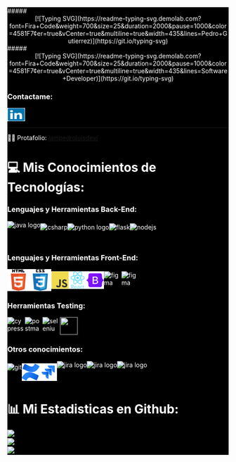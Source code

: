 <div style="background-color: black; color: white;" >
##### <div align="center">[![Typing SVG](https://readme-typing-svg.demolab.com?font=Fira+Code&weight=700&size=25&duration=2000&pause=1000&color=4581F7&center=true&vCenter=true&multiline=true&width=435&lines=Pedro+Gutierrez)](https://git.io/typing-svg)</div>
  ##### <div align="center">[![Typing SVG](https://readme-typing-svg.demolab.com?font=Fira+Code&weight=700&size=25&duration=2000&pause=1000&color=4581F7&center=true&vCenter=true&multiline=true&width=435&lines=Software+Developer)](https://git.io/typing-svg)</div> 

<h3 align="left">Contactame:</h3>
<p align="left">
  <a href="https://www.linkedin.com/in/pedro-luis-gutierrez-contreras/" target="_blank">
    <img align="center" src="https://raw.githubusercontent.com/devicons/devicon/1119b9f84c0290e0f0b38982099a2bd027a48bf1/icons/linkedin/linkedin-original.svg" height="30" width="40" />
  </a>
</p>
 <hr>
<p align="left">👨‍💻 Protafolio: <a href="https://iampedroluisdev.netlify.app/" target="_blank">iampedroluisdev/ </a> </p>




# 💻 Mis Conocimientos de Tecnologías:

<h3 align="left">Lenguajes y  Herramientas Back-End:</h3>
<div style="display: flex; align-items: center;">
  <img src="https://www.vectorlogo.zone/logos/java/java-vertical.svg" height="50" alt="java logo" />
  <img src="https://static.cdnlogo.com/logos/c/27/c.svg" height="40" alt="csharp" />
  <img src="https://cdn.jsdelivr.net/gh/devicons/devicon/icons/python/python-original.svg" height="40" alt="python logo" />
  <img src="https://www.vectorlogo.zone/logos/palletsprojects_flask/palletsprojects_flask-icon.svg" alt="flask"  height="40" style="backfround-color: #fffff" />
  <img src="https://www.vectorlogo.zone/logos/nodejs/nodejs-icon.svg" alt="nodejs" height="40" />
</div>

<h3 align="left">Lenguajes y  Herramientas Front-End:</h3>
<div style="display: flex; align-items: center;">
  <img src="https://raw.githubusercontent.com/devicons/devicon/master/icons/html5/html5-original-wordmark.svg" alt="html5"  height="50" />
  <img src="https://raw.githubusercontent.com/devicons/devicon/master/icons/css3/css3-original-wordmark.svg" alt="css3" height="50" />
  <img src="https://raw.githubusercontent.com/devicons/devicon/master/icons/javascript/javascript-original.svg" alt="javascript" width="40" height="40" />
  <img src="https://raw.githubusercontent.com/devicons/devicon/master/icons/react/react-original-wordmark.svg" alt="react" width="40" height="40" />
  <img src="https://raw.githubusercontent.com/devicons/devicon/1119b9f84c0290e0f0b38982099a2bd027a48bf1/icons/bootstrap/bootstrap-original.svg" height="40" alt="bootstrap logo" />
  <img src="https://www.vectorlogo.zone/logos/figma/figma-icon.svg" alt="figma" width="40" height="40" />
  <img src="https://www.vectorlogo.zone/logos/tailwindcss/tailwindcss-icon.svg" alt="figma" width="40" height="40" />
</div>



<h3 align="left">Herramientas Testing:</h3>
<div style="display: flex; align-items: center;">
  <img src="https://raw.githubusercontent.com/gilbarbara/logos/92bb74e98bca1ea1ad794442676ebc4e75038adc/logos/cypress-icon.svg" alt="cypress" width="40" height="40" />
  <img src="https://www.vectorlogo.zone/logos/getpostman/getpostman-icon.svg" alt="postman" width="40" height="40" />
  <img src="https://raw.githubusercontent.com/detain/svg-logos/780f25886640cef088af994181646db2f6b1a3f8/svg/selenium-logo.svg" alt="selenium" width="40" height="40" />
  <img src="https://vectorwiki.com/images/vlMCF__appium.svg"  width="40px" height="40px" />
</div>

<h3 align="left">Otros conocimientos:</h3>
<div style="display: flex; align-items: center;">
  <img src="https://www.vectorlogo.zone/logos/git-scm/git-scm-icon.svg" alt="git"  height="40" />
  <img src="https://raw.githubusercontent.com/devicons/devicon/1119b9f84c0290e0f0b38982099a2bd027a48bf1/icons/confluence/confluence-original.svg" height="40" alt="confluence logo" />
  <img src="https://raw.githubusercontent.com/devicons/devicon/1119b9f84c0290e0f0b38982099a2bd027a48bf1/icons/jira/jira-original.svg" height="40" alt="jira logo" />
   <img src="https://www.vectorlogo.zone/logos/docker/docker-tile.svg" height="50" alt="jira logo" />
  <img src="https://www.vectorlogo.zone/logos/salesforce/salesforce-ar21.svg" height="50" alt="jira logo" />
<img src="https://www.vectorlogo.zone/logos/mysql/mysql-ar21.svg" height="50" alt="jira logo" />
</div>

# 📊 Mi Estadisticas en Github:
![](https://github-readme-stats.vercel.app/api?username=iampedroluis&theme=react&hide_border=false&include_all_commits=false&count_private=false)<br/>
![](https://github-readme-streak-stats.herokuapp.com/?user=iampedroluis&theme=react&hide_border=false)<br/>
![](https://github-readme-stats.vercel.app/api/top-langs/?username=iampedroluis&theme=react&hide_border=false&include_all_commits=false&count_private=false&layout=compact)
</div>
